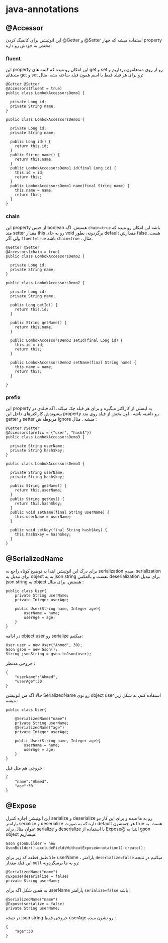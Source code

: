 # java-annotations
## @Accessor 
این انوتیشن برای کانفیگ کردن @Getter و @Setter استفاده میشه که چهار property مختص به خودش رو داره:
### fluent
این property این امکان رو میده که کلمه های get و set رو از روی متدهامون برداریم و متدهای get و set رو برای هر فیلد فقط با اسم همون فیلد ساخته بشه. مثال:
```
@Getter @Setter
@Accessors(fluent = true)
public class LombokAccessorsDemo1 {

  private Long id;
  private String name;
}
```

```
public class LombokAccessorsDemo1 {

  private Long id;
  private String name;

  public Long id() {
    return this.id;
  }
  public String name() {
    return this.name;
  }
  public LombokAccessorsDemo1 id(final Long id) {
    this.id = id;
    return this;
  }
  public LombokAccessorsDemo1 name(final String name) {
    this.name = name;
    return this;
  }
}
```

### chain
این property از جنس boolean هستش، اگه `chain=true` باشه این امکان رو میده که متد setter مقدار this رو به جای void برگردونه، بطور default مقدارش false هست، ولی اگر `fluent=true` باشه `chain=true`  . مثال:
```
@Getter @Setter
@Accessors(chain = true)
public class LombokAccessorsDemo2 {

  private Long id;
  private String name;
}
```
```
public class LombokAccessorsDemo2 {
  
  private Long id;
  private String name;

  public Long getId() {
    return this.id;
  }

  public String getName() {
    return this.name;
  }

  public LombokAccessorsDemo2 setId(final Long id) {
    this.id = id;
    return this;
  }

  public LombokAccessorsDemo2 setName(final String name) {
    this.name = name;
    return this;
  }

}
```

### prefix
این property یه لیستی از کاراکتر میگیره و برای هر فیلد چک میکنه، اگه فیلدی در پیشوندش کاراکترهای داخل این property رو داشته باشه ، اون بخش از فیلد روی متد getter و setter مربوطه ش ignore میشه . مثال :
```
@Getter @Setter
@Accessors(prefix = {"user", "hash$"})
public class LombokAccessorsDemo3 {

  private String userName;
  private String hash$key;  
}
```

```
public class LombokAccessorsDemo3 {

  private String userName;
  private String hash$key;

  public String getName() {
    return this.userName;
  }
  public String getKey() {
    return this.hash$key;
  }
  public void setName(final String userName) {
    this.userName = userName;
  }

  public void setKey(final String hash$key) {
    this.hash$key = hash$key;
  }
}
```

## @SerializedName
برای درک این انوتیشن ابتدا یه توضیح کوتاه راجع به serialization میدم، serialization برای تبدیل یه object به یه json string هست و بالعکس، deserialization برای تبدیل json string به object هستش. برای مثال :
```
public class User{
    private String userName;
    private Integer userAge;

    public User(String name, Integer age){
        userName = name;
        userAge = age;
    }
}
```
در ادامه object user رو serialize میکنیم:
```
User user = new User("Ahmed", 30);
Gson gson = new Gson();
String jsonString = gson.toJson(user);
```
خروجی مدنظر :
```
{
    "userName":"Ahmed",
    "userAge":30
}
```
حالا اگه من انوتیشن SerializedName رو توی object user استفاده کنم، به شکل زیر میشه :
```
public class User{

    @SerializedName("name")
    private String userName;
    @SerializedName("age")
    private Integer userAge;

    public User(String name, Integer age){
        userName = name;
        userAge = age;
    }
}
```
خروجی هم مثل قبل :
```
{
    "name":"Ahmed",
    "age":30
}
```

## @Expose
این انوتیشن اجازه کنترل serialize و deserialize رو به ما میده و برای این کار دو پارامتر serialize و deserialize داره که به صورت default هر جفتشون true هست. به عنوان مثال برای serialize و deserialize با استفاده از Expose@ ابتدا یه gson object میسازیم:
```
Gson gsonBuilder = new GsonBuilder().excludeFieldsWithoutExposeAnnotation().create();
```
حالا طبق قطعه کد زیر برای userName ، پارامتر `deserialize=false` میکنیم در نتیجه این فیلد مقدار `null` رو به ما برمیگردونه:
```
@SerializedName("name")
@Expose(deserialize = false)
private String userName;
```
به همین شکل اگه برای userName پارامتر `serialize=false` باشه :
```
@SerializedName("name")
@Expose(serialize = false)
private String userName;
```
در نتیجه json string خروجی فقظ userAge رو نشون میده :
```
{
    "age":30
}
```
